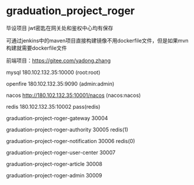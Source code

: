 # graduation_project_roger
毕设项目
jwt密匙在网关处和鉴权中心均有保存

可通过jenkins中的maven项目直接构建镜像不用dockerfile文件，但是如果mvn构建就需要dockerfile文件

前端项目：https://gitee.com/yadong.zhang

mysql 180.102.132.35:10000 (root:root)

openfire 180.102.132.35:9090 (admin:admin)

nacos http://180.102.132.35:10001/nacos (nacos:nacos)

redis 180.102.132.35:10002 pass(redis)

graduation-project-roger-gateway 30004

graduation-project-roger-authority 30005  redis(1)

graduation-project-roger-notification 30006 redis(0)

graduation-project-roger-user-center 30007

graduation-project-roger-article 30008

graduation-project-roger-admin 30009 